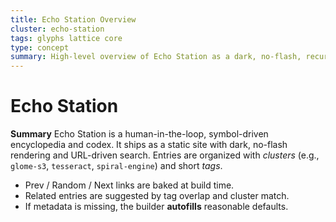 ```yaml
---
title: Echo Station Overview
cluster: echo-station
tags: glyphs lattice core
type: concept
summary: High-level overview of Echo Station as a dark, no-flash, recursive encyclopaedia driven by glyphs and glome-oriented geometry.
---
```

# Echo Station

**Summary** Echo Station is a human-in-the-loop, symbol-driven encyclopedia and codex. It ships as a static site with dark, no-flash rendering and URL-driven search. Entries are organized with *clusters* (e.g., `glome-s3`, `tesseract`, `spiral-engine`) and short *tags*.

- Prev / Random / Next links are baked at build time.
- Related entries are suggested by tag overlap and cluster match.
- If metadata is missing, the builder **autofills** reasonable defaults.

